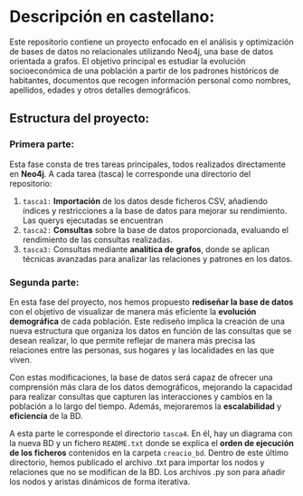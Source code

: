 # Descripción en castellano:
Este repositorio contiene un proyecto enfocado en el análisis y optimización de bases de datos no relacionales utilizando Neo4j, una base de datos orientada a grafos. El objetivo principal es estudiar la evolución socioeconómica de una población a partir de los padrones históricos de habitantes, documentos que recogen información personal como nombres, apellidos, edades y otros detalles demográficos. 

## Estructura del proyecto:
### Primera parte: 
Esta fase consta de tres tareas principales, todos realizados directamente en **Neo4j**. A cada tarea (tasca) le corresponde una directorio del repositorio:
1. `tasca1:` **Importación** de los datos desde ficheros CSV, añadiendo índices y restricciones a la base de datos para mejorar su rendimiento. Las querys ejecutadas se encuentran
2. `tasca2:` **Consultas** sobre la base de datos proporcionada, evaluando el rendimiento de las consultas realizadas.
3. `tasca3:` Consultas mediante **analítica de grafos**, donde se aplican técnicas avanzadas para analizar las relaciones y patrones en los datos.
    
### Segunda parte:
En esta fase del proyecto, nos hemos propuesto **rediseñar la base de datos** con el objetivo de visualizar de manera más eficiente la **evolución demográfica** de cada población. Este rediseño implica la creación de una nueva estructura que organiza los datos en función de las consultas que se desean realizar, lo que permite reflejar de manera más precisa las relaciones entre las personas, sus hogares y las localidades en las que viven. 

Con estas modificaciones, la base de datos será capaz de ofrecer una comprensión más clara de los datos demográficos, mejorando la capacidad para realizar consultas que capturen las interacciones y cambios en la población a lo largo del tiempo. Además, mejoraremos la **escalabilidad** y **eficiencia** de la BD.

A esta parte le corresponde el directorio `tasca4`. En él, hay un diagrama con la nueva BD y un fichero `README.txt` donde se explica el **orden de ejecución de los ficheros** contenidos en la carpeta `creacio_bd`. Dentro de este último directorio, hemos publicado el archivo .txt para importar los nodos y relaciones que no se modifican de la BD. Los archivos .py son para añadir los nodos y aristas dinámicos de forma iterativa. 
